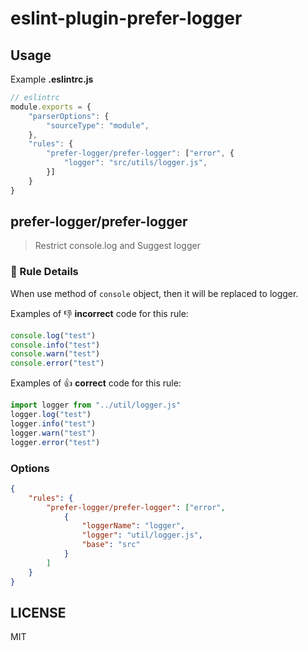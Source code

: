# eslint-plugin-prefer-logger

## Usage 

Example **.eslintrc.js**

```js
// eslintrc
module.exports = {
    "parserOptions": {
        "sourceType": "module",
    },
    "rules": {
        "prefer-logger/prefer-logger": ["error", {
            "logger": "src/utils/logger.js",
        }]
    }
}
```

## prefer-logger/prefer-logger

> Restrict console.log and Suggest logger

### 📖 Rule Details

When use method of `console` object, then it will be replaced to logger.

Examples of :-1: **incorrect** code for this rule:

```js
console.log("test")
console.info("test")
console.warn("test")
console.error("test")
```

Examples of :+1: **correct** code for this rule:

```js
import logger from "../util/logger.js"
logger.log("test")
logger.info("test")
logger.warn("test")
logger.error("test")
```

### Options

```json
{
    "rules": {
        "prefer-logger/prefer-logger": ["error", 
            {
                "loggerName": "logger",
                "logger": "util/logger.js",
                "base": "src"
            }
        ]
    }
}
```



## LICENSE

MIT
